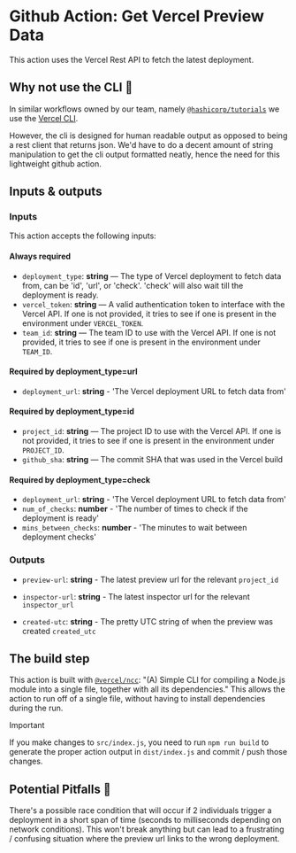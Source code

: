 # Github Action: Get Vercel Preview Data

This action uses the Vercel Rest API to fetch the latest deployment.

## Why not use the CLI 🤔

In similar workflows owned by our team, namely [`@hashicorp/tutorials`](https://github.com/hashicorp/tutorials/blob/main/.github/workflows/build-preview-2.yml) we use the [Vercel CLI](https://vercel.com/docs/cli).

However, the cli is designed for human readable output as opposed to being a rest client that returns json. We'd have to do a decent amount of string manipulation to get the cli output formatted neatly, hence the need for this lightweight github action.

## Inputs & outputs

### Inputs

This action accepts the following inputs:

#### Always required

- `deployment_type`: **string** — The type of Vercel deployment to fetch data from, can be 'id', 'url', or 'check'. 'check' will also wait till the deployment is ready.
- `vercel_token`: **string** — A valid authentication token to interface with the Vercel API. If one is not provided, it tries to see if one is present in the environment under `VERCEL_TOKEN`.
- `team_id`: **string** — The team ID to use with the Vercel API. If one is not provided, it tries to see if one is present in the environment under `TEAM_ID`.

#### Required by deployment_type=url
- `deployment_url`: **string** - 'The Vercel deployment URL to fetch data from'

#### Required by deployment_type=id
- `project_id`: **string** — The project ID to use with the Vercel API. If one is not provided, it tries to see if one is present in the environment under `PROJECT_ID`.
- `github_sha`: **string** — The commit SHA that was used in the Vercel build

#### Required by deployment_type=check
- `deployment_url`: **string** - 'The Vercel deployment URL to fetch data from'
- `num_of_checks`: **number** - 'The number of times to check if the deployment is ready'
- `mins_between_checks`: **number** - 'The minutes to wait between deployment checks'

### Outputs

- `preview-url`: **string** - The latest preview url for the relevant `project_id`

- `inspector-url`: **string** - The latest inspector url for the relevant `inspector_url`

- `created-utc`: **string** - The pretty UTC string of when the preview was created `created_utc`

## The build step

This action is built with [`@vercel/ncc`](https://github.com/vercel/ncc): "(A) Simple CLI for compiling a Node.js module into a single file, together with all its dependencies." This allows the action to run off of a single file, without having to install dependencies during the run.

> [!IMPORTANT]
>  If you make changes to `src/index.js`, you need to run `npm run build` to generate the proper action output in `dist/index.js` and commit / push those changes.

## Potential Pitfalls 🚧

There's a possible race condition that will occur if 2 individuals trigger a deployment in a short span of time (seconds to milliseconds depending on network conditions). This won't break anything but can lead to a frustrating / confusing situation where the preview url links to the wrong deployment.
